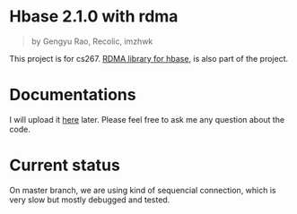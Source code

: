 # Hbase 2.1.0 with rdma

> by Gengyu Rao, Recolic, imzhwk

This project is for cs267.
[RDMA library for hbase](https://github.com/recolic/infinity),
is also part of the project.


# Documentations
I will upload it [here](https://recolic.net/tmp/res/cs267/doc.pdf) later. Please
feel free to ask me any question about the code.

# Current status
On master branch, we are using kind of sequencial connection, which is very slow but mostly debugged and tested.


